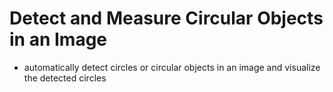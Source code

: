 # Detect and Measure Circular Objects in an Image
- automatically detect circles or circular objects in an image and visualize the detected circles

